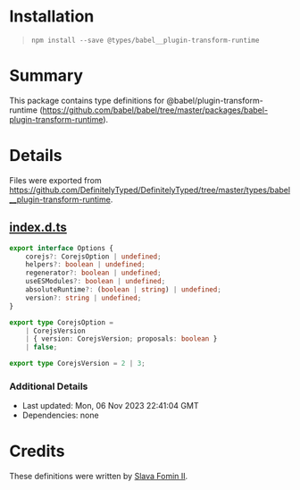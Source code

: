 # Installation
> `npm install --save @types/babel__plugin-transform-runtime`

# Summary
This package contains type definitions for @babel/plugin-transform-runtime (https://github.com/babel/babel/tree/master/packages/babel-plugin-transform-runtime).

# Details
Files were exported from https://github.com/DefinitelyTyped/DefinitelyTyped/tree/master/types/babel__plugin-transform-runtime.
## [index.d.ts](https://github.com/DefinitelyTyped/DefinitelyTyped/tree/master/types/babel__plugin-transform-runtime/index.d.ts)
````ts
export interface Options {
    corejs?: CorejsOption | undefined;
    helpers?: boolean | undefined;
    regenerator?: boolean | undefined;
    useESModules?: boolean | undefined;
    absoluteRuntime?: (boolean | string) | undefined;
    version?: string | undefined;
}

export type CorejsOption =
    | CorejsVersion
    | { version: CorejsVersion; proposals: boolean }
    | false;

export type CorejsVersion = 2 | 3;

````

### Additional Details
 * Last updated: Mon, 06 Nov 2023 22:41:04 GMT
 * Dependencies: none

# Credits
These definitions were written by [Slava Fomin II](https://github.com/slavafomin).
